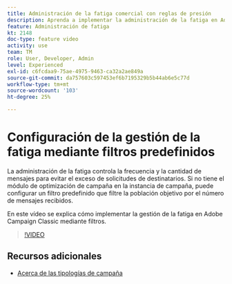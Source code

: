 ```yaml
---
title: Administración de la fatiga comercial con reglas de presión
description: Aprenda a implementar la administración de la fatiga en Adobe Campaign Classic mediante filtros.
feature: Administración de fatiga
kt: 2148
doc-type: feature video
activity: use
team: TM
role: User, Developer, Admin
level: Experienced
exl-id: c6fcdaa9-75ae-4975-9463-ca32a2ae849a
source-git-commit: da757603c597453ef6b7195329b5b44ab6e5c77d
workflow-type: tm+mt
source-wordcount: '103'
ht-degree: 25%

---
```


# Configuración de la gestión de la fatiga mediante filtros predefinidos

La administración de la fatiga controla la frecuencia y la cantidad de mensajes para evitar el exceso de solicitudes de destinatarios. Si no tiene el módulo de optimización de campaña en la instancia de campaña, puede configurar un filtro predefinido que filtre la población objetivo por el número de mensajes recibidos.

En este vídeo se explica cómo implementar la gestión de la fatiga en Adobe Campaign Classic mediante filtros.

>[!VIDEO](https://video.tv.adobe.com/v/25091?quality=12)

## Recursos adicionales

* [Acerca de las tipologías de campaña](https://docs.adobe.com/content/help/en/campaign-classic/using/orchestrating-campaigns/campaign-optimization/about-campaign-typologies.html)
